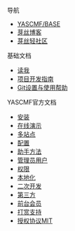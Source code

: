 导航
* [YASCMF/BASE](https://github.com/yascmf/base)
* [芽丝博客](http://blog.yascmf.com/)
* [芽丝轻社区](http://talker.yascmf.com/)

基础文档
* [读我](readme.md)
* [项目开发指南](guide.md)
* [Git设置与使用帮助](git.md)

YASCMF官方文档
* [安装](install.md)
* [在线演示](demo.md)
* [多站点](site.md)
* [配置](config.md)
* [助手方法](helper.md)
* [管理员用户](user.md)
* [权限](permission.md)
* [本地化](localization.md)
* [二次开发](develop.md)
* [第三方](third_party.md)
* [前台会员](member.md)
* [打赏支持](donation.md)
* [授权协议MIT](license.md)


